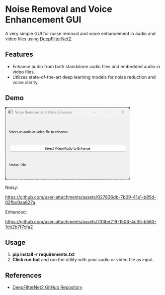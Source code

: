 # Noise Removal and Voice Enhancement GUI

A very simple GUI for noise removal and voice enhancement in audio and video files using [DeepFilterNet2](https://github.com/yuguochencuc/DeepFilterNet2).

## Features

- Enhance audio from both standalone audio files and embedded audio in video files.
- Utilizes state-of-the-art deep learning models for noise reduction and voice clarity.

## Demo
![alt text](demo/image.png)

Noisy: 

https://github.com/user-attachments/assets/027836db-7b09-41e1-b85d-02fbc0aa827a

Enhanced: 

https://github.com/user-attachments/assets/733be219-1506-4c35-b563-1cb2b7f7cfa2



## Usage
1. **pip install -r requirements.txt** 
2. **Click run.bat** and run the utility with your audio or video file as input.


## References

- [DeepFilterNet2 GitHub Repository](https://github.com/yuguochencuc/DeepFilterNet2)
